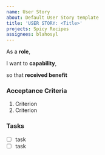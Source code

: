 ```yaml
---
name: User Story
about: Default User Story template
title: 'USER STORY: <Title>'
projects: Spicy Recipes
assignees: blahosyl
---
```


As a **role**,

I want to **capability**,

so that **received benefit**

### Acceptance Criteria

1. Criterion
2. Criterion

### Tasks

- [ ] task
- [ ] task
